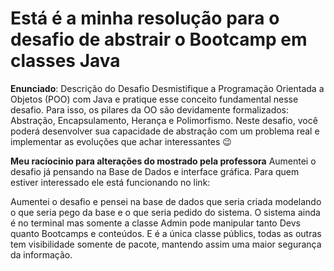 # Está é a minha resolução para o desafio de abstrair o Bootcamp em classes Java
**Enunciado**:
Descrição do Desafio
Desmistifique a Programação Orientada a Objetos (POO) com Java e pratique esse conceito fundamental nesse desafio. Para isso, os pilares da OO são devidamente formalizados: Abstração, Encapsulamento, Herança e Polimorfismo. Neste desafio, você poderá desenvolver sua capacidade de abstração com um problema real e implementar as evoluções que achar interessantes :wink:

**Meu racíocinio para alterações do mostrado pela professora**
Aumentei o desafio já pensando na Base de Dados e interface gráfica. Para quem estiver interessado ele está funcionando no link:

Aumentei o desafio e pensei na base de dados que seria criada modelando o que seria pego da base e o que seria pedido do sistema. O sistema ainda é no terminal mas somente a classe Admin pode manipular tanto Devs quanto Bootcamps e conteúdos. E é a única classe públics, todas as outras tem visibilidade somente de pacote, mantendo assim uma maior segurança da informação.
